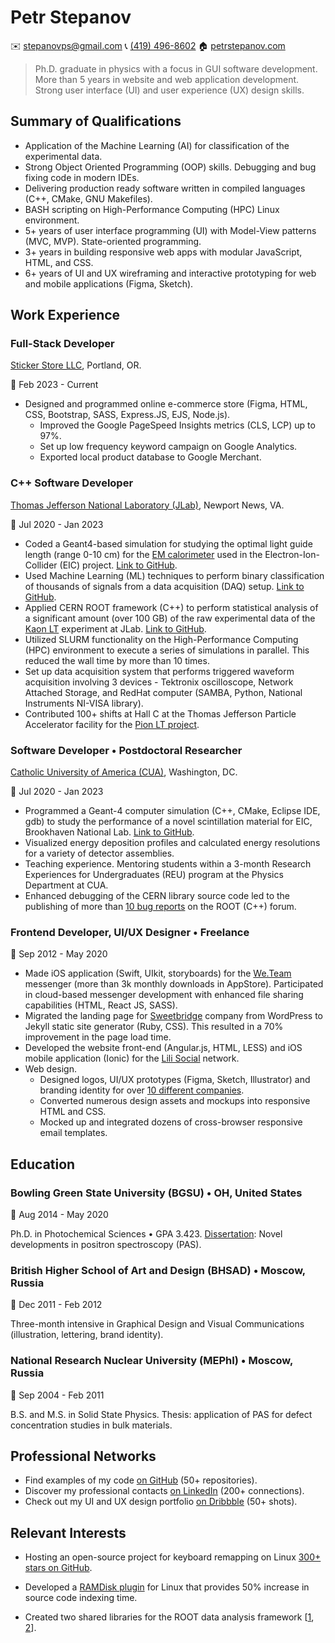 Petr Stepanov
=============

✉️ [stepanovps@gmail.com](mailto:stepanovps@gmail.com)
📞 [(419) 496-8602](tel:+14194968602)
🏠 [petrstepanov.com](https://petrstepanov.com/)

> Ph.D. graduate in physics with a focus in GUI software development. More than 5 years in website and web application development. Strong user interface (UI) and user experience (UX) design skills.



Summary of Qualifications
-------------------------
* Application of the Machine Learning (AI) for classification of the experimental data.
* Strong Object Oriented Programming (OOP) skills. Debugging and bug fixing code in modern IDEs.
* Delivering production ready software written in compiled languages (C++, CMake, GNU Makefiles).
* BASH scripting on High-Performance Computing (HPC) Linux environment.
* 5+ years of user interface programming (UI) with Model-View patterns (MVC, MVP). State-oriented programming.
* 3+ years in building responsive web apps with modular JavaScript, HTML, and CSS.
* 6+ years of UI and UX wireframing and interactive prototyping for web and mobile applications (Figma, Sketch).


Work Experience
---------------


### Full-Stack Developer
[Sticker Store LLC](https://stickerstore.llc/), Portland, OR.

📅 Feb 2023 - Current

* Designed and programmed online e-commerce store (Figma, HTML, CSS, Bootstrap, SASS, Express.JS, EJS, Node.js).
  * Improved the Google PageSpeed Insights metrics (CLS, LCP) up to 97%.
  * Set up low frequency keyword campaign on Google Analytics.
  * Exported local product database to Google Merchant.


### C++ Software Developer
[Thomas Jefferson National Laboratory (JLab)](https://www.jlab.org/), Newport News, VA.

📅 Jul 2020 - Jan 2023

* Coded a Geant4-based simulation for studying the optimal light guide length (range 0-10 cm) for the [EM calorimeter](https://wiki.jlab.org/cuawiki/index.php/Electron-Ion_Collider_Detectors:_EEEMCal) used in the Electron-Ion-Collider (EIC) project. [Link to GitHub](https://github.com/petrstepanov/light-guides).
* Used Machine Learning (ML) techniques to perform binary classification of thousands of signals from a data acquisition (DAQ) setup. [Link to GitHub](https://github.com/petrstepanov/dual-readout-tmva).
* Applied CERN ROOT framework (C++) to perform statistical analysis of a significant amount (over 100 GB) of the raw experimental data of the [Kaon LT](https://redmine.jlab.org/projects/kltexp/wiki) experiment at JLab. [Link to GitHub](https://github.com/petrstepanov/kaonlt-fit).
* Utilized SLURM functionality on the High-Performance Computing (HPC) environment to execute a series of simulations in parallel. This reduced the wall time by more than 10 times.
* Set up data acquisition system that performs triggered waveform acquisition involving 3 devices - Tektronix oscilloscope, Network Attached Storage, and RedHat computer (SAMBA, Python, National Instruments NI-VISA library).
* Contributed 100+ shifts at Hall C at the Thomas Jefferson Particle Accelerator facility for the [Pion LT project](https://redmine.jlab.org/projects/hall-c/wiki/).


### Software Developer • Postdoctoral Researcher
[Catholic University of America (CUA)](https://www.catholic.edu/index.html), Washington, DC.

📅 Jul 2020 - Jan 2023

* Programmed a Geant-4 computer simulation (C++, CMake, Eclipse IDE, gdb) to study the performance of a novel scintillation material for EIC, Brookhaven National Lab. [Link to GitHub](https://github.com/petrstepanov/geant4-glass).
* Visualized energy deposition profiles and calculated energy resolutions for a variety of detector assemblies.
* Teaching experience. Mentoring students within a 3-month Research Experiences for Undergraduates (REU) program at the Physics Department at CUA.
* Enhanced debugging of the CERN library source code led to the publishing of more than [10 bug reports](https://root-forum.cern.ch/u/petrstepanov/activity/topics) on the ROOT (C++) forum.


### Frontend Developer, UI/UX Designer • Freelance

📅 Sep 2012 - May 2020

* Made iOS application (Swift, UIkit, storyboards) for the [We.Team](https://we.team/en/) messenger (more than 3k monthly downloads in AppStore). Participated in cloud-based messenger development with enhanced file sharing capabilities (HTML, React JS, SASS).
* Migrated the landing page for [Sweetbridge](https://sweetbridge.com/) company from WordPress to Jekyll static site generator (Ruby, CSS). This resulted in a 70% improvement in the page load time.
* Developed the website front-end (Angular.js, HTML, LESS) and iOS mobile application (Ionic) for the [Lili Social](https://myli.li/) network.
* Web design.
  * Designed logos, UI/UX prototypes (Figma, Sketch, Illustrator) and branding identity for over [10 different companies](https://dribbble.com/petrstepanov).
  * Converted numerous design assets and mockups into responsive HTML and CSS.
  * Mocked up and integrated dozens of cross-browser responsive email templates.




Education
---------


### Bowling Green State University (BGSU) • OH, United States

📅 Aug 2014 - May 2020

Ph.D. in Photochemical Sciences • GPA 3.423. [Dissertation](https://petrstepanov.com/static/petr-stepanov-dissertation-latest.pdf): Novel developments in positron spectroscopy (PAS).

### British Higher School of Art and Design (BHSAD) • Moscow, Russia

📅 Dec 2011 - Feb 2012

Three-month intensive in Graphical Design and Visual Communications (illustration, lettering, brand identity). 

### National Research Nuclear University (MEPhI) • Moscow, Russia

📅 Sep 2004 - Feb 2011

B.S. and M.S. in Solid State Physics. Thesis: application of PAS for defect concentration studies in bulk materials.



Professional Networks
---------------------

* Find examples of my code [on GitHub](https://github.com/petrstepanov/) (50+ repositories).
* Discover my professional contacts [on LinkedIn](https://www.linkedin.com/in/petrstepanov/) (200+ connections).
* Check out my UI and UX design portfolio [on Dribbble](https://dribbble.com/petrstepanov) (50+ shots).


Relevant Interests
------------------


* Hosting an open-source project for keyboard remapping on Linux [300+ stars on GitHub](https://github.com/petrstepanov/gnome-macos-remap).

* Developed a [RAMDisk plugin](https://github.com/petrstepanov/tiny-ramdisk) for Linux that provides 50% increase in source code indexing time.

* Created two shared libraries for the ROOT data analysis framework [[1](https://petrstepanov.com/root-canvas-helper/), [2](https://petrstepanov.com/root-utils/)].
